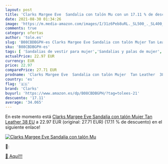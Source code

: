 ```yaml
---
layout: post
title: 'Clarks Margee Eve  Sandalia con talón Mu con un 17.11 % de descuento'
date: 2021-08-30 01:34:26
image: 'https://m.media-amazon.com/images/I/31z6Peb8uRL._SL500_._SL400_.jpg'
comments: true
category: ofertas
author: 'tole.es'
slug: 'B08CBDBGPH-es Clarks Margee Eve Sandalia con talón Mujer Tan Leather 38 EU'
sku: 'B08CBDBGPH-es'
tags: [ 'Sandalias de vestir para mujer','Sandalias y palas de mujer','Zapatos','Zapatos para mujer','Zapatos y complementos','clarks','sandalia', ]
actualPrice: 22.97 EUR
currency: EUR
price: 22.97
comparePrice: 27.71 EUR
prodname: 'Clarks Margee Eve  Sandalia con talón Mujer  Tan Leather  38 EU'
country: 'es'
flag: '🇪🇸'
brand: 'Clarks'
buyurl: 'https://www.amazon.es/dp/B08CBDBGPH/?tag=tolees-21'
descuento: '17.11'
average: '34.065'
---
```


En este momento está [Clarks Margee Eve  Sandalia con talón Mujer  Tan Leather  38 EU](https://www.amazon.es/dp/B08CBDBGPH/?tag=tolees-21) a 22.97 EUR (original: 27.71 EUR) (17.11 %  de descuento) en el siguiente enlace!

[![Clarks Margee Eve  Sandalia con talón Mu](https://m.media-amazon.com/images/I/31z6Peb8uRL._SL500_._SL400_.jpg)](https://www.amazon.es/dp/B08CBDBGPH/?tag=tolees-21)

🔎:


[🛒 Aquí!!!](https://www.amazon.es/dp/B08CBDBGPH/?tag=tolees-21)
